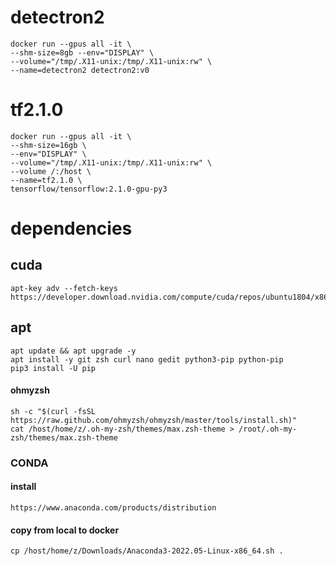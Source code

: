 # detectron2
    docker run --gpus all -it \
    --shm-size=8gb --env="DISPLAY" \
    --volume="/tmp/.X11-unix:/tmp/.X11-unix:rw" \
    --name=detectron2 detectron2:v0
    
# tf2.1.0
    docker run --gpus all -it \
    --shm-size=16gb \
    --env="DISPLAY" \
    --volume="/tmp/.X11-unix:/tmp/.X11-unix:rw" \
    --volume /:/host \
    --name=tf2.1.0 \
    tensorflow/tensorflow:2.1.0-gpu-py3

# dependencies
## cuda
    apt-key adv --fetch-keys https://developer.download.nvidia.com/compute/cuda/repos/ubuntu1804/x86_64/3bf863cc.pub 
## apt
    apt update && apt upgrade -y
    apt install -y git zsh curl nano gedit python3-pip python-pip
    pip3 install -U pip
#### ohmyzsh
    sh -c "$(curl -fsSL https://raw.github.com/ohmyzsh/ohmyzsh/master/tools/install.sh)"
    cat /host/home/z/.oh-my-zsh/themes/max.zsh-theme > /root/.oh-my-zsh/themes/max.zsh-theme
### CONDA
#### install
    https://www.anaconda.com/products/distribution
#### copy from local to docker
    cp /host/home/z/Downloads/Anaconda3-2022.05-Linux-x86_64.sh .
